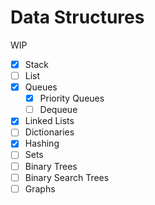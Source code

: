 # Data Structures

WIP

- [x] Stack
- [ ] List
- [x] Queues
  - [x] Priority Queues
  - [ ] Dequeue
- [x] Linked Lists
- [ ] Dictionaries
- [x] Hashing
- [ ] Sets
- [ ] Binary Trees
- [ ] Binary Search Trees
- [ ] Graphs
